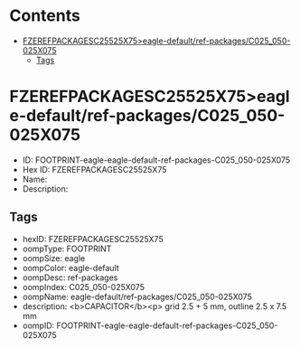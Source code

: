 



Contents
========

* [FZEREFPACKAGESC25525X75>eagle-default/ref-packages/C025_050-025X075](#fzerefpackagesc25525x75eagle-defaultref-packagesc025_050-025x075)
	* [Tags](#tags)

# FZEREFPACKAGESC25525X75>eagle-default/ref-packages/C025_050-025X075

- ID: FOOTPRINT-eagle-eagle-default-ref-packages-C025_050-025X075
- Hex ID: FZEREFPACKAGESC25525X75
- Name: 
- Description: 

## Tags

- hexID: FZEREFPACKAGESC25525X75
- oompType: FOOTPRINT
- oompSize: eagle
- oompColor: eagle-default
- oompDesc: ref-packages
- oompIndex: C025_050-025X075
- oompName: eagle-default/ref-packages/C025_050-025X075
- description: &lt;b&gt;CAPACITOR&lt;/b&gt;&lt;p&gt;&#xD;
grid 2.5 + 5 mm, outline 2.5 x 7.5 mm
- oompID: FOOTPRINT-eagle-eagle-default-ref-packages-C025_050-025X075
